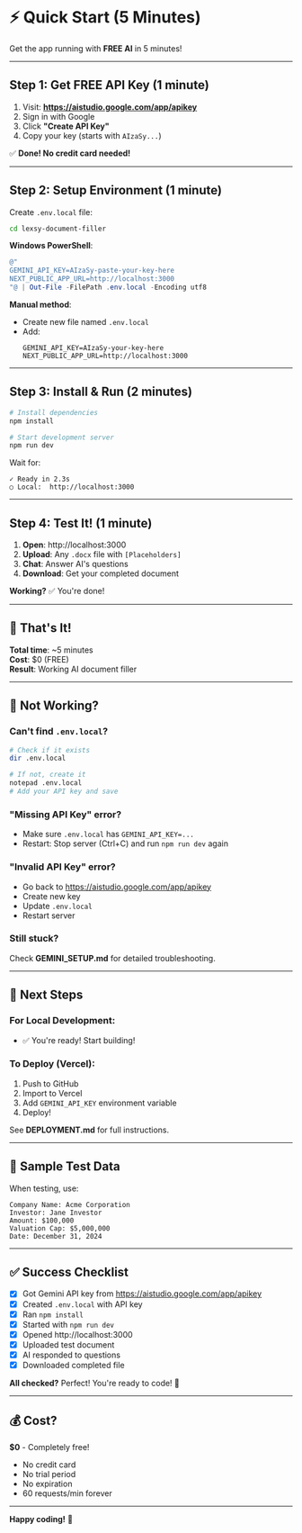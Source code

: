 # ⚡ Quick Start (5 Minutes)

Get the app running with **FREE AI** in 5 minutes!

---

## Step 1: Get FREE API Key (1 minute)

1. Visit: **https://aistudio.google.com/app/apikey**
2. Sign in with Google
3. Click **"Create API Key"**
4. Copy your key (starts with `AIzaSy...`)

✅ **Done! No credit card needed!**

---

## Step 2: Setup Environment (1 minute)

Create `.env.local` file:

```bash
cd lexsy-document-filler
```

**Windows PowerShell**:
```powershell
@"
GEMINI_API_KEY=AIzaSy-paste-your-key-here
NEXT_PUBLIC_APP_URL=http://localhost:3000
"@ | Out-File -FilePath .env.local -Encoding utf8
```

**Manual method**:
- Create new file named `.env.local`
- Add:
  ```
  GEMINI_API_KEY=AIzaSy-your-key-here
  NEXT_PUBLIC_APP_URL=http://localhost:3000
  ```

---

## Step 3: Install & Run (2 minutes)

```bash
# Install dependencies
npm install

# Start development server
npm run dev
```

Wait for:
```
✓ Ready in 2.3s
○ Local:  http://localhost:3000
```

---

## Step 4: Test It! (1 minute)

1. **Open**: http://localhost:3000
2. **Upload**: Any `.docx` file with `[Placeholders]`
3. **Chat**: Answer AI's questions
4. **Download**: Get your completed document

**Working?** ✅ You're done!

---

## 🎉 That's It!

**Total time**: ~5 minutes  
**Cost**: $0 (FREE)  
**Result**: Working AI document filler

---

## 🐛 Not Working?

### Can't find `.env.local`?
```bash
# Check if it exists
dir .env.local

# If not, create it
notepad .env.local
# Add your API key and save
```

### "Missing API Key" error?
- Make sure `.env.local` has `GEMINI_API_KEY=...`
- Restart: Stop server (Ctrl+C) and run `npm run dev` again

### "Invalid API Key" error?
- Go back to https://aistudio.google.com/app/apikey
- Create new key
- Update `.env.local`
- Restart server

### Still stuck?
Check **GEMINI_SETUP.md** for detailed troubleshooting.

---

## 🚀 Next Steps

### For Local Development:
- ✅ You're ready! Start building!

### To Deploy (Vercel):
1. Push to GitHub
2. Import to Vercel
3. Add `GEMINI_API_KEY` environment variable
4. Deploy!

See **DEPLOYMENT.md** for full instructions.

---

## 📝 Sample Test Data

When testing, use:
```
Company Name: Acme Corporation
Investor: Jane Investor
Amount: $100,000
Valuation Cap: $5,000,000
Date: December 31, 2024
```

---

## ✅ Success Checklist

- [x] Got Gemini API key from https://aistudio.google.com/app/apikey
- [x] Created `.env.local` with API key
- [x] Ran `npm install`
- [x] Started with `npm run dev`
- [x] Opened http://localhost:3000
- [x] Uploaded test document
- [x] AI responded to questions
- [x] Downloaded completed file

**All checked?** Perfect! You're ready to code! 🎉

---

## 💰 Cost?

**$0** - Completely free!
- No credit card
- No trial period
- No expiration
- 60 requests/min forever

---

**Happy coding!** 🚀

